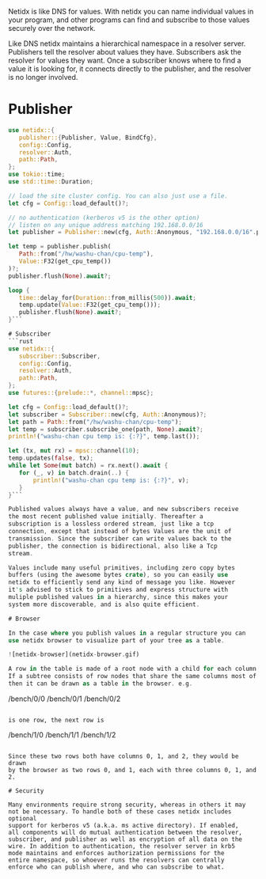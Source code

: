 Netidx is like DNS for values. With netidx you can name individual
values in your program, and other programs can find and subscribe to
those values securely over the network.

Like DNS netidx maintains a hierarchical namespace in a resolver
server. Publishers tell the resolver about values they
have. Subscribers ask the resolver for values they want. Once a
subscriber knows where to find a value it is looking for, it
connects directly to the publisher, and the resolver is no longer
involved.

 # Publisher
 ```rust
 use netidx::{
    publisher::{Publisher, Value, BindCfg},
    config::Config,
    resolver::Auth,
    path::Path,
};
use tokio::time;
use std::time::Duration;

// load the site cluster config. You can also just use a file.
let cfg = Config::load_default()?;

// no authentication (kerberos v5 is the other option)
// listen on any unique address matching 192.168.0.0/16
let publisher = Publisher::new(cfg, Auth::Anonymous, "192.168.0.0/16".parse()?).await?;

let temp = publisher.publish(
    Path::from("/hw/washu-chan/cpu-temp"),
    Value::F32(get_cpu_temp())
)?;
publisher.flush(None).await?;

loop {
    time::delay_for(Duration::from_millis(500)).await;
    temp.update(Value::F32(get_cpu_temp()));
    publisher.flush(None).await?;
}```

 # Subscriber
 ```rust
 use netidx::{
    subscriber::Subscriber,
    config::Config,
    resolver::Auth,
    path::Path,
};
use futures::{prelude::*, channel::mpsc};

let cfg = Config::load_default()?;
let subscriber = Subscriber::new(cfg, Auth::Anonymous)?;
let path = Path::from("/hw/washu-chan/cpu-temp");
let temp = subscriber.subscribe_one(path, None).await?;
println!("washu-chan cpu temp is: {:?}", temp.last());

let (tx, mut rx) = mpsc::channel(10);
temp.updates(false, tx);
while let Some(mut batch) = rx.next().await {
    for (_, v) in batch.drain(..) {
        println!("washu-chan cpu temp is: {:?}", v);
    }
}```

Published values always have a value, and new subscribers receive
the most recent published value initially. Thereafter a
subscription is a lossless ordered stream, just like a tcp
connection, except that instead of bytes Values are the unit of
transmission. Since the subscriber can write values back to the
publisher, the connection is bidirectional, also like a Tcp
stream.

Values include many useful primitives, including zero copy bytes
buffers (using the awesome bytes crate), so you can easily use
netidx to efficiently send any kind of message you like. However
it's advised to stick to primitives and express structure with
muliple published values in a hierarchy, since this makes your
system more discoverable, and is also quite efficient.

# Browser

In the case where you publish values in a regular structure you can
use netidx browser to visualize part of your tree as a table.

![netidx-browser](netidx-browser.gif)

A row in the table is made of a root node with a child for each column.
If a subtree consists of row nodes that share the same columns most of the time
then it can be drawn as a table in the browser. e.g.

```
/bench/0/0
/bench/0/1
/bench/0/2
```

is one row, the next row is

```
/bench/1/0
/bench/1/1
/bench/1/2
```

Since these two rows both have columns 0, 1, and 2, they would be drawn
by the browser as two rows 0, and 1, each with three columns 0, 1, and 2.

# Security

Many environments require strong security, whereas in others it may
not be necessary. To handle both of these cases netidx includes optional
support for kerberos v5 (a.k.a. ms active directory). If enabled,
all components will do mutual authentication between the resolver,
subscriber, and publisher as well as encryption of all data on the
wire. In addition to authentication, the resolver server in krb5
mode maintains and enforces authorization permissions for the
entire namespace, so whoever runs the resolvers can centrally
enforce who can publish where, and who can subscribe to what.
